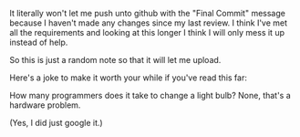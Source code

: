 It literally won't let me push unto github with the "Final Commit" message because I haven't made any changes since my last review. I think I've met all the requirements and looking at this longer I think I will only mess it up instead of help. 

So this is just a random note so that it will let me upload. 

Here's a joke to make it worth your while if you've read this far: 

How many programmers does it take to change a light bulb? 
None, that's a hardware problem. 

(Yes, I did just google it.)